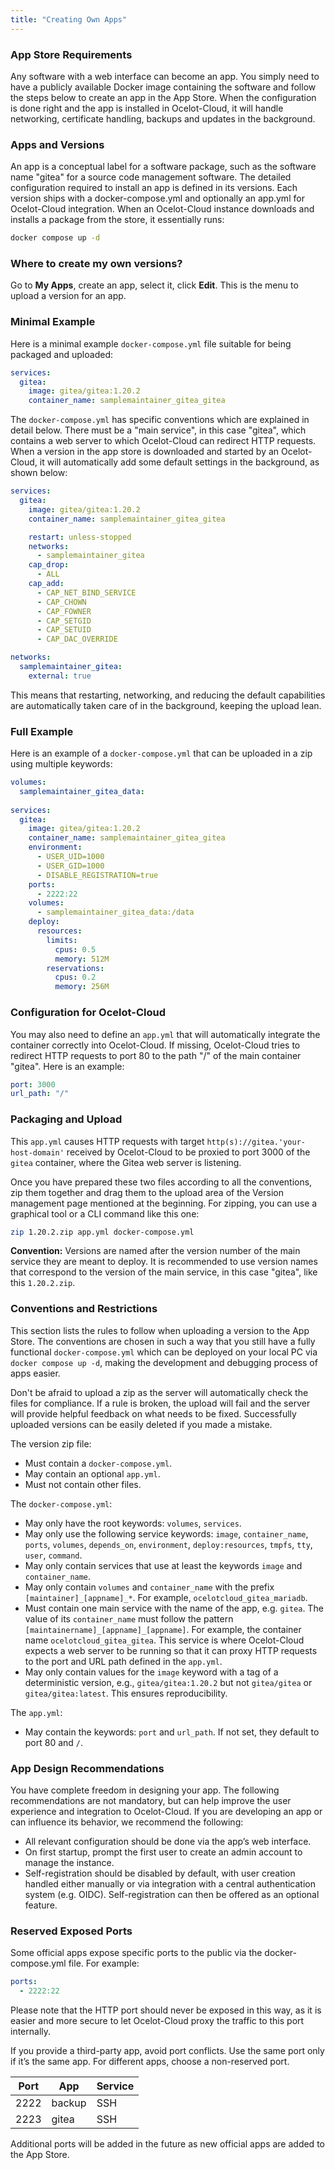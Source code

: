```yaml
---
title: "Creating Own Apps"
---
```


### App Store Requirements

Any software with a web interface can become an app. You simply need to have a publicly available Docker image containing the software and follow the steps below to create an app in the App Store. When the configuration is done right and the app is installed in Ocelot-Cloud, it will handle networking, certificate handling, backups and updates in the background.

### Apps and Versions

An app is a conceptual label for a software package, such as the software name "gitea" for a source code management software. The detailed configuration required to install an app is defined in its versions. Each version ships with a docker-compose.yml and optionally an app.yml for Ocelot-Cloud integration. When an Ocelot-Cloud instance downloads and installs a package from the store, it essentially runs:

```sh
docker compose up -d
```

### Where to create my own versions?

Go to **My Apps**, create an app, select it, click **Edit**. This is the menu to upload a version for an app.

### Minimal Example

Here is a minimal example `docker-compose.yml` file suitable for being packaged and uploaded:

```yaml
services:
  gitea:
    image: gitea/gitea:1.20.2
    container_name: samplemaintainer_gitea_gitea
```

The `docker-compose.yml` has specific conventions which are explained in detail below. There must be a "main service", in this case "gitea", which contains a web server to which Ocelot-Cloud can redirect HTTP requests. When a version in the app store is downloaded and started by an Ocelot-Cloud, it will automatically add some default settings in the background, as shown below:

```yaml
services:
  gitea:
    image: gitea/gitea:1.20.2
    container_name: samplemaintainer_gitea_gitea

    restart: unless-stopped
    networks:
      - samplemaintainer_gitea
    cap_drop:
      - ALL
    cap_add:
      - CAP_NET_BIND_SERVICE
      - CAP_CHOWN
      - CAP_FOWNER
      - CAP_SETGID
      - CAP_SETUID
      - CAP_DAC_OVERRIDE

networks:
  samplemaintainer_gitea:
    external: true
```

This means that restarting, networking, and reducing the default capabilities are automatically taken care of in the background, keeping the upload lean.

### Full Example

Here is an example of a `docker-compose.yml` that can be uploaded in a zip using multiple keywords:

```yaml
volumes:
  samplemaintainer_gitea_data:
    
services:
  gitea:
    image: gitea/gitea:1.20.2
    container_name: samplemaintainer_gitea_gitea
    environment:
      - USER_UID=1000
      - USER_GID=1000
      - DISABLE_REGISTRATION=true
    ports:
      - 2222:22
    volumes:
      - samplemaintainer_gitea_data:/data
    deploy:
      resources:
        limits:
          cpus: 0.5
          memory: 512M
        reservations:
          cpus: 0.2
          memory: 256M
```

### Configuration for Ocelot-Cloud

You may also need to define an `app.yml` that will automatically integrate the container correctly into Ocelot-Cloud. If missing, Ocelot-Cloud tries to redirect HTTP requests to port 80 to the path "/" of the main container "gitea". Here is an example:

```yaml
port: 3000
url_path: "/"
```

### Packaging and Upload

This `app.yml` causes HTTP requests with target `http(s)://gitea.'your-host-domain'` received by Ocelot-Cloud to be proxied to port 3000 of the `gitea` container, where the Gitea web server is listening.

Once you have prepared these two files according to all the conventions, zip them together and drag them to the upload area of the Version management page mentioned at the beginning. For zipping, you can use a graphical tool or a CLI command like this one:

```sh
zip 1.20.2.zip app.yml docker-compose.yml
```

**Convention:** Versions are named after the version number of the main service they are meant to deploy. It is recommended to use version names that correspond to the version of the main service, in this case "gitea", like this `1.20.2.zip`.

### Conventions and Restrictions

This section lists the rules to follow when uploading a version to the App Store. The conventions are chosen in such a way that you still have a fully functional `docker-compose.yml` which can be deployed on your local PC via `docker compose up -d`, making the development and debugging process of apps easier.

Don't be afraid to upload a zip as the server will automatically check the files for compliance. If a rule is broken, the upload will fail and the server will provide helpful feedback on what needs to be fixed. Successfully uploaded versions can be easily deleted if you made a mistake.

The version zip file:

- Must contain a `docker-compose.yml`.
- May contain an optional `app.yml`.
- Must not contain other files.

The `docker-compose.yml`:

- May only have the root keywords: `volumes`, `services`.
- May only use the following service keywords: `image`, `container_name`, `ports`, `volumes`, `depends_on`, `environment`, `deploy:resources`, `tmpfs`, `tty`, `user`, `command`.
- May only contain services that use at least the keywords `image` and `container_name`.
- May only contain `volumes` and `container_name` with the prefix `[maintainer]_[appname]_*`. For example, `ocelotcloud_gitea_mariadb`.
- Must contain one main service with the name of the app, e.g. `gitea`. The value of its `container_name` must follow the pattern `[maintainername]_[appname]_[appname]`. For example, the container name `ocelotcloud_gitea_gitea`. This service is where Ocelot-Cloud expects a web server to be running so that it can proxy HTTP requests to the port and URL path defined in the `app.yml`.
- May only contain values for the `image` keyword with a tag of a deterministic version, e.g., `gitea/gitea:1.20.2` but not `gitea/gitea` or `gitea/gitea:latest`. This ensures reproducibility.

The `app.yml`:

- May contain the keywords: `port` and `url_path`. If not set, they default to port 80 and `/`.

### App Design Recommendations

You have complete freedom in designing your app. The following recommendations are not mandatory, but can help improve the user experience and integration to Ocelot-Cloud. If you are developing an app or can influence its behavior, we recommend the following:

* All relevant configuration should be done via the app’s web interface.
* On first startup, prompt the first user to create an admin account to manage the instance.
* Self-registration should be disabled by default, with user creation handled either manually or via integration with a central authentication system (e.g. OIDC). Self-registration can then be offered as an optional feature.

### Reserved Exposed Ports

Some official apps expose specific ports to the public via the docker-compose.yml file. For example:

```yaml
ports:
  - 2222:22
```

Please note that the HTTP port should never be exposed in this way, as it is easier and more secure to let Ocelot-Cloud proxy the traffic to this port internally.

If you provide a third-party app, avoid port conflicts. Use the same port only if it’s the same app. For different apps, choose a non-reserved port. 

| Port | App | Service |
| ------------- |--------------| ------- |
| 2222          | backup       | SSH     |
| 2223          | gitea        | SSH     |

Additional ports will be added in the future as new official apps are added to the App Store.